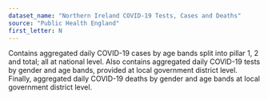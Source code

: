 ```yaml
---
dataset_name: "Northern Ireland COVID-19 Tests, Cases and Deaths"
source: "Public Health England"
first_letter: N
---
```

Contains aggregated daily COVID-19 cases by age bands split into pillar 1, 2 and total; all at national level. Also contains aggregated daily COVID-19 tests by gender and age bands, provided at local government district level. Finally, aggregated daily COVID-19 deaths by gender and age bands at local government district level.
